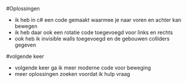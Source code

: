 #Oplossingen
 * ik heb in c# een code gemaakt waarmee je naar voren en achter kan bewegen
 * ik heb daar ook een rotatie code toegevoegd voor links en rechts
 * ook heb ik invisible walls toegevoegd en de gebouwen colliders gegeven

#volgende keer
 * volgende keer ga ik meer moderne code voor beweging
 * meer oplossingen zoeken voordat ik hulp vraag